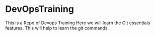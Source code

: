# DevOpsTraining
This is a Repo of Devops Training
Here we will learn the Git essentials features.
This will help to learn the git commands.

